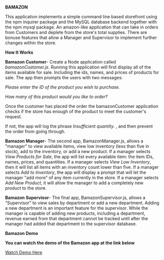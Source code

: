 **BAMAZON**

This application implements a simple command line based storefront using the npm inquirer package and the MySQL database backend together with the npm mysql package. 
An amazon-like application that can take in orders from Customers and deplete from the store's total supplies. There are bonuse features that allow a Manager and Supervisor to implement further changes within the store. 

**How It Works**

**Bamazon Customer**-
Create a Node application called *bamazonCustomer.js*. Running this application will first display all of the items available for sale. Including the ids, names, and prices of products for sale. The app then prompts the users with two messages:

   *Please enter the ID of the product you wish to purchase.*

   *How many of this product would you like to order?*

Once the customer has placed the order the bamazonCustomer application checks if the store has enough of the product to meet the customer's request.

   If not, the app will log the phrase *Insufficient quantity.* , and then prevent the order from going through.


**Bamazon Manager**-
 The second app, BamazonManager.js, allows a "manager" to view available items, view low inventory (less than five in stock), add to the inventory, or add a new product.
 If a manager selects *View Products for Sale*, the app will list every available item: the item IDs, names, prices, and quantities.
 If a manager selects *View Low Inventory*, then it will list all items with an inventory count lower than five.
 If a manager selects *Add to Inventory*, the app will display a prompt that will let the manager "add more" of any item currently in the store.
 If a manager selects *Add New Product*, it will allow the manager to add a completely new product to the store.


 **Bamazon Supervisor**-
 The final app, BamazonSupervisor.js, allows a "Supervisor" to view sales by department or add a new department. Adding a new department is an important feature for the supervisor. While the manager is capable of adding new products, including a department, revenue earned from that department cannot be tracked until after the manager had added that department to the supervisor database.

 **Bamazon Demo**

**You can watch the demo of the Bamazon app at the link below** 

[Watch Demo Here](https://drive.google.com/open?id=0B-Q5YseOmHMzRlpwTmpqR1dKNjA)

